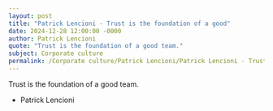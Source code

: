 ```yaml
---
layout: post
title: "Patrick Lencioni - Trust is the foundation of a good"
date: 2024-12-28 12:00:00 -0000
author: Patrick Lencioni
quote: "Trust is the foundation of a good team."
subject: Corporate culture
permalink: /Corporate culture/Patrick Lencioni/Patrick Lencioni - Trust is the foundation of a good
---
```


Trust is the foundation of a good team.

- Patrick Lencioni
